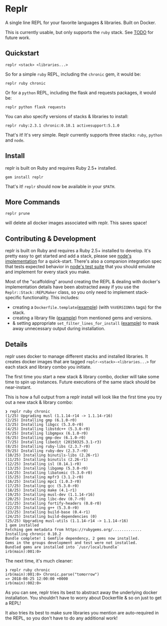 # Replr

A single line REPL for your favorite languages & libraries. Built on Docker.

This is currently usable, but only supports the `ruby` stack. See [TODO](TODO.md) for future work.

## Quickstart

```
replr <stack> <libraries...>
```

So for a simple `ruby` REPL, including the `chronic` gem, it would be:

```
replr ruby chronic
```

Or for a `python` REPL, including the flask and requests packages, it would be:

```
replr python flask requests
```

You can also specify versions of stacks & libraries to install:

```
replr ruby:2.3.1 chronic:0.10.1 activesupport:5.1.0
```

That's it! It's very simple. Replr currently supports three stacks: `ruby`, `python` and `node`.

## Install

replr is built on Ruby and requires Ruby 2.5+ installed.

```
gem install replr
```

That's it! `replr` should now be available in your `$PATH`.

## More Commands

```
replr prune
```

will delete all docker images associated with replr. This saves space!

## Contributing & Development

replr is built on Ruby and requires a Ruby 2.5+ installed to develop. It's pretty easy to get started and add a stack, please see [node's implementation](lib/replr/stack/node/repl_maker.rb) for a quick-start. There's also a companion integration spec that tests expected behavior in [node's test suite](spec/replr/stack/node/repl_maker_spec.rb) that you should emulate and implement for every stack you make.

Most of the "scaffolding" around creating the REPL & dealing with docker's implementation details have been abstracted away if you use the `Replr::Stack::REPLMaker` class, so you only need to implement stack-specific functionality. This includes:

- creating a `Dockerfile.template`([example](lib/replr/stack/node/Dockerfile.template)) (with `%%VERSION%%` tags) for the stack.
- creating a library file ([example](lib/replr/stack/node/repl_maker.rb#L32)) from mentioned gems and versions.
- & setting appropriate `set_filter_lines_for_install` ([example](lib/replr/stack/node/repl_maker.rb#L27)) to mask away unnecessary output during installation.

## Details

replr uses docker to manage different stacks and installed libraries. It creates docker images that are tagged `replr-<stack>-<libraries...>` for each stack and library combo you initiate.

The first time you start a new stack & library combo, docker will take some time to spin up instances. Future executions of the same stack should be near-instant.

This is how a full output from a replr install will look like the first time you try out a new stack & library combo:

```
❯ replr ruby chronic
(1/25) Upgrading musl (1.1.14-r14 -> 1.1.14-r16)
(2/25) Installing gmp (6.1.0-r0)
(3/25) Installing libgcc (5.3.0-r0)
(4/25) Installing libstdc++ (5.3.0-r0)
(5/25) Installing libgmpxx (6.1.0-r0)
(6/25) Installing gmp-dev (6.1.0-r0)
(7/25) Installing libedit (20150325.3.1-r3)
(8/25) Installing ruby-libs (2.3.7-r0)
(9/25) Installing ruby-dev (2.3.7-r0)
(10/25) Installing binutils-libs (2.26-r1)
(11/25) Installing binutils (2.26-r1)
(12/25) Installing isl (0.14.1-r0)
(13/25) Installing libgomp (5.3.0-r0)
(14/25) Installing libatomic (5.3.0-r0)
(15/25) Installing mpfr3 (3.1.2-r0)
(16/25) Installing mpc1 (1.0.3-r0)
(17/25) Installing gcc (5.3.0-r0)
(18/25) Installing make (4.1-r1)
(19/25) Installing musl-dev (1.1.14-r16)
(20/25) Installing libc-dev (0.7-r0)
(21/25) Installing fortify-headers (0.8-r0)
(22/25) Installing g++ (5.3.0-r0)
(23/25) Installing build-base (0.4-r1)
(24/25) Installing build-dependencies (0)
(25/25) Upgrading musl-utils (1.1.14-r14 -> 1.1.14-r16)
1 gem installed
Fetching gem metadata from https://rubygems.org/.............
Installing chronic 0.10.2
Bundle complete! 1 Gemfile dependency, 2 gems now installed.
Gems in the groups development and test were not installed.
Bundled gems are installed into `/usr/local/bundle`
irb(main):001:0>
```

The next time, it's much cleaner:

```
❯ replr ruby chronic
irb(main):001:0> Chronic.parse("tomorrow")
=> 2018-08-25 12:00:00 +0000
irb(main):002:0>
```

As you can see, replr tries its best to abstract away the underlying docker installation. You shouldn't have to worry about Dockerfile & so on just to get a REPL!

It also tries its best to make sure libraries you mention are auto-required in the REPL, so you don't have to do any additional work!
